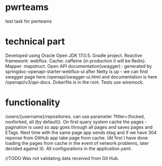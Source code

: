 # pwrteams
test task for pwrteams
# technical part
Developed using Oracle Open JDK 17.0.5.
Gradle project.
Reactive framework: webflux.
Cache: caffeine (in production it will be Redis).
Mapper: mapstruct.
Open API documentation(swagger) : generated by springdoc-openapi-starter-webflux-ui
  after Netty is up - we can find swagger page here /openapi/swagger-ui.html
  and documentation is here /openapi/v3/api-docs.
Dokerfile is in the root.
Tests use wiremock.
# functionality
/users/{username}/repositories.
can use parameter ?filter=(focked, nonforked, all (by default)).
On first query system cache the pages - pagination is used so app goes through all 
  pages and saves pages and ETags. Next time with the same page app sends etag and if
  we have 304 reponse from GitHub app take page from cache. (At first I have done loading the pages 
  from cache in the event of network problems, later decided against it).
All configurations in the application.yaml.

//TODO Was not validating data received from Git Hub. 
  
